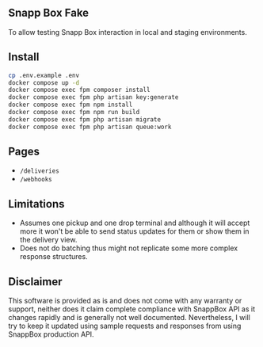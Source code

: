 ## Snapp Box Fake

To allow testing Snapp Box interaction in local and staging environments.

## Install

```sh
cp .env.example .env
docker compose up -d
docker compose exec fpm composer install
docker compose exec fpm php artisan key:generate
docker compose exec fpm npm install
docker compose exec fpm npm run build
docker compose exec fpm php artisan migrate
docker compose exec fpm php artisan queue:work
```

## Pages

- `/deliveries`
- `/webhooks`

## Limitations

- Assumes one pickup and one drop terminal and although it will accept more it won't be able to send status updates for 
them or show them in the delivery view.
- Does not do batching thus might not replicate some more complex response structures.

## Disclaimer

This software is provided as is and does not come with any warranty or support, neither does it claim complete compliance
with SnappBox API as it changes rapidly and is generally not well documented. Nevertheless, I will try to keep it updated
using sample requests and responses from using SnappBox production API.
